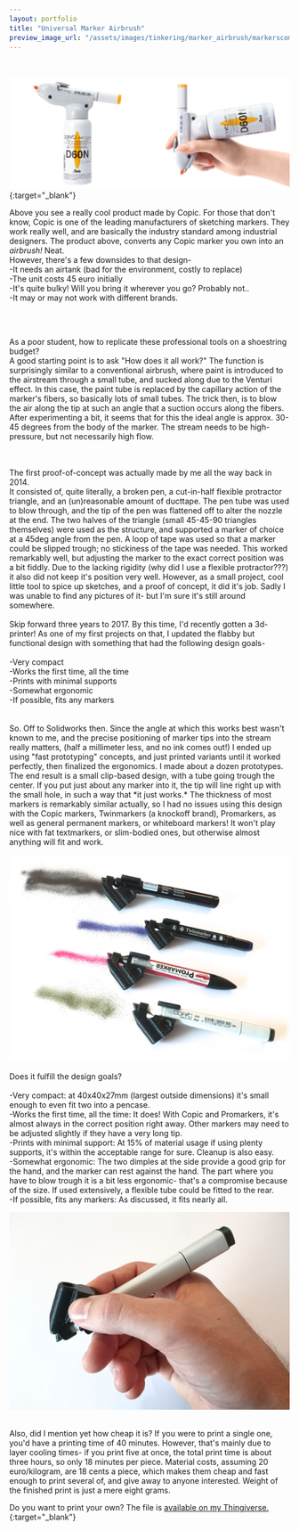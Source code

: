 ```yaml
---
layout: portfolio
title: "Universal Marker Airbrush"
preview_image_url: "/assets/images/tinkering/marker_airbrush/markerscomp_thumb.jpg"
---
```


<br/>


<a href="https://copic.jp/en/product/abs/"><img class="ui huge image" src="/assets/images/tinkering/marker_airbrush/copic.jpg"/></a>{:target="_blank"}

Above you see a really cool product made by Copic. For those that don't know, Copic is one of the leading manufacturers of sketching markers. They work really well, and are basically the industry standard among industrial designers. The product above, converts any Copic marker you own into an *airbrush!* Neat.
<br/>
However, there's a few downsides to that design-
<br/>
-It needs an airtank (bad for the environment, costly to replace)
<br/>
-The unit costs 45 euro initially
<br/>
-It's quite bulky! Will you bring it wherever you go? Probably not..
<br/>
-It may or may not work with different brands.

<br/>
<br/>

As a poor student, how to replicate these professional tools on a shoestring budget?
<br/>
A good starting point is to ask "How does it all work?" The function is surprisingly similar to a conventional airbrush, where paint is introduced to the airstream through a small tube, and sucked along due to the Venturi effect. In this case, the paint tube is replaced by the capillary action of the marker's fibers, so basically lots of small tubes. The trick then, is to blow the air along the tip at such an angle that a suction occurs along the fibers. After experimenting a bit, it seems that for this the ideal angle is approx. 30-45 degrees from the body of the marker. The stream needs to be high-pressure, but not necessarily high flow.

<br/>
<br/>
The first proof-of-concept was actually made by me all the way back in 2014.
<br/>
It consisted of, quite literally, a broken pen, a cut-in-half flexible protractor triangle, and an (un)reasonable amount of ducttape.
The pen tube was used to blow through, and the tip of the pen was flattened off to alter the nozzle at the end. The two halves of the triangle (small 45-45-90 triangles themselves) were used as the structure, and supported a marker of choice at a 45deg angle from the pen. A loop of tape was used so that a marker could be slipped trough; no stickiness of the tape was needed. This worked remarkably well, but adjusting the marker to the exact correct position was a bit fiddly. Due to the lacking rigidity (why did I use a flexible protractor???) it also did not keep it's position very well. However, as a small project, cool little tool to spice up sketches, and a proof of concept, it did it's job. Sadly I was unable to find any pictures of it- but I'm sure it's still around somewhere.
<br/>
<br/>
Skip forward three years to 2017.
By this time, I'd recently gotten a 3d-printer! As one of my first projects on that, I updated the flabby but functional design with something that had the following design goals-
<br/>
<br/>
-Very compact
<br/>
-Works the first time, all the time
<br/>
-Prints with minimal supports
<br/>
-Somewhat ergonomic
<br/>
-If possible, fits any markers
<br/>
<br/>
<br/>
So. Off to Solidworks then.
Since the angle at which this works best wasn't known to me, and the precise positioning of marker tips into the stream really matters, (half a millimeter less, and no ink comes out!) I ended up using "fast prototyping" concepts, and just printed variants until it worked perfectly, then finalized the ergonomics. I made about a dozen prototypes.
<br/>
The end result is a small clip-based design, with a tube going trough the center. If you put just about any marker into it, the tip will line right up with the small hole, in such a way that *it just works.* The thickness of most markers is remarkably similar actually, so I had no issues using this design with the Copic markers, Twinmarkers (a knockoff brand), Promarkers, as well as general permanent markers, or whiteboard markers! It won't play nice with fat textmarkers, or slim-bodied ones, but otherwise almost anything will fit and work.
<br/>
<br/>

<img class="ui huge image" src="/assets/images/tinkering/marker_airbrush/markerscompsmall.jpg"/>
<br/>

<div class="ui two column grid">
<div class="column">

Does it fulfill the design goals?
<br/>
<br/>
-Very compact: at 40x40x27mm (largest outside dimensions) it's small enough to even fit two into a pencase.
<br/>
-Works the first time, all the time: It does! With Copic and Promarkers, it's almost always in the correct position right away. Other markers may need to be adjusted slightly if they have a very long tip.
<br/>
-Prints with minimal support: At 15% of material usage if using plenty supports, it's within the acceptable range for sure. Cleanup is also easy.
<br/>
-Somewhat ergonomic: The two dimples at the side provide a good grip for the hand, and the marker can rest against the hand. The part where you have to blow trough it is a bit less ergonomic- that's a compromise because of the size. If used extensively, a flexible tube could be fitted to the rear.
<br/>
-If possible, fits any markers: As discussed, it fits nearly all.


</div>
<div class="column">
  <img class="ui huge image" src="/assets/images/tinkering/marker_airbrush/markerergo.jpg"/>

</div>
</div>

<br/>

Also, did I mention yet how cheap it is? If you were to print a single one, you'd have a printing time of 40 minutes. However, that's mainly due to layer cooling times- if you print five at once, the total print time is about three hours, so only 18 minutes per piece. Material costs, assuming 20 euro/kilogram, are 18 cents a piece, which makes them cheap and fast enough to print several of, and give away to anyone interested. Weight of the finished print is just a mere eight grams.

Do you want to print your own?
The file is <a href="https://www.thingiverse.com/thing:4592192">available on my Thingiverse.</a>{:target="_blank"}
